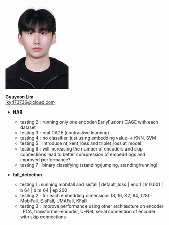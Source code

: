 <img src="./gyuyeon_lim.png" width="200px">  

**Gyuyeon Lim**  
lky473736@icloud.com


- **HAR**
    - testing 2 : running only one encoder(EarlyFusion) CAGE with each dataset
    - testing 3 : real CAGE (contrastive learning)
    - testing 4 : no classifier, just using embedding value -> KNN, SVM
    - testing 5 : introduce nt_xent_loss and triplet_loss at model
    - testing 6 : will increasing the number of encoders and skip connections lead to better compression of embeddings and improved performance?
    - testing 7 : binary classifying (standing/jumping, standing/running)

- **fall_detection**
    - testing 1 : running mobifall and sisfall | default_loss | enc 1 | lr 0.001 | b 64 | dim 64 | ep 200
    - testing 2 : for each embedding dimensions (8, 16, 32, 64, 128) : MobiFall, SisFall, UMAFall, KFall
    - testing 3 : improve performance using other architecture on encoder : PCA, transformer-encoder, U-Net, serial connection of encoder with skip connections